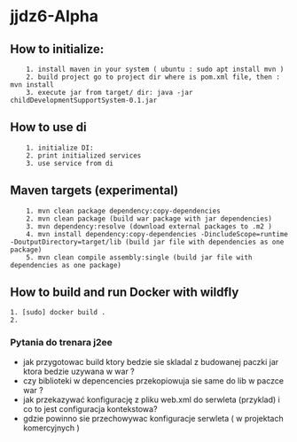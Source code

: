 # jjdz6-Alpha

## How to initialize:

        1. install maven in your system ( ubuntu : sudo apt install mvn )
        2. build project go to project dir where is pom.xml file, then : mvn install
        3. execute jar from target/ dir: java -jar childDevelopmentSupportSystem-0.1.jar

## How to use di
        1. initialize DI: 
        2. print initialized services
        3. use service from di
        
## Maven targets (experimental)

        1. mvn clean package dependency:copy-dependencies
        2. mvn clean package (build war package with jar dependencies)
        3. mvn dependency:resolve (download external packages to .m2 )
        4. mvn install dependency:copy-dependencies -DincludeScope=runtime -DoutputDirectory=target/lib (build jar file with dependencies as one package)
        5. mvn clean compile assembly:single (build jar file with dependencies as one package)
        
  <!-- mvn install dependency:copy-dependencies -DincludeScope=runtime -DoutputDirectory=target/lib -->
  <!-- mvn clean compile assembly:single -->

## How to build and run Docker with wildfly

    1. [sudo] docker build .
    2. 


### Pytania do trenara j2ee
 * jak przygotowac build ktory bedzie sie skladal z budowanej paczki jar ktora bedzie uzywana w war ? 
 * czy biblioteki w depencencies przekopiowuja sie same do lib w paczce war ?
 * jak przekazywać konfigurację z pliku web.xml do serwleta (przyklad) i co to jest configuracja kontekstowa?
 * gdzie powinno sie przechowywac konfiguracje serwleta ( w projektach komercyjnych ) 
 
 